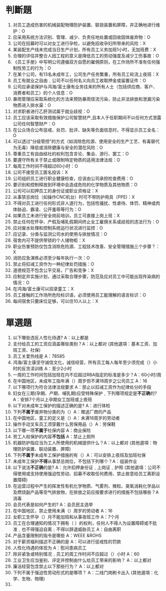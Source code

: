 # 判斷題
1. 对员工造成伤害的机械装配物理防护装置、联锁装置和屏障，并正确地进行维护：O
2. 应采用系统方法识别、管理、减少、负责任地处置或回收固体废弃物：O
3. 公司在招募时可以对女工进行孕检，以避免招收孕妇所带来的风险：X
4. 某装配生产线未完成当日生产计划，所有员工义务加班1小时，无加班费：X
5. 合理的评估并整合人因工程的意义是降低员工的劳动强度及减少工伤事故：O
6. 《员工手册》中写明公司遵循双方自愿的雇佣原则，在工作场所不准有任何强制性劳工的行为：O
7. 在某个公司，有13名未成年工，公司生产任务繁重，所有员工轮流上夜班：X
8. 员工有就业之自由﹐公司不以任何名义向员工收取押金或留置证件：O
9. 公司应承诺保护与鸿海/富士康有业务往来的所有人士（包括供应商、客户、消费者和员工）的个人信息：O
10. 暴雨管理应采取系统化的方法来预防暴雨径流污染，防止非法排放和泄漏污染物质进入排水渠：O
11. 对求职者进行乙肝测试属于就业歧视：O
12. 员工应该采取有效措施保护公司智慧财产,且本人于任职期间不以任何方式泄露公司任何智慧财产：O
13. 在公众场合公布惩戒、处罚、批评、缺失等负面信息时，不得显示员工全名：O
14. 可以透过“分级管控”的方式（如消除危险源、使用安全的生产工艺、有毒替代为无毒）降低或消除健康与安全的潜在风险：O
15. 尊重员工有自由结社的权利包含言论、集会、游行、罢工：O
16. 要遵守所有关于禁止或限制特定物质的适用法律法规：O
17. 每周工作时间不得超过60小时：O
18. 公司不接受员工匿名投诉：X
19. 公司组织员工进行职业健康检查，应该由公司承担检查费用：O
20. 要识别和控制释放到环境中会造成危险的化学物质及其他物质：O
21. 公司可以扣押员工的身份证或职业资格证：X
22. 从事禁忌岗位（如操作CNC机台）时可不带防护用具（PPE)：X
23. 不得对员工进行任何形式非人道行为，包括性骚扰、性虐待、体罚、精神或肉体胁迫、霸凌、公开羞辱等行为：O
24. 如果员工未进行安全岗前培训，员工可直接上岗上班：X
25. 禁止任何在怀孕、产假及哺乳假期间终止女工雇佣关系或歧视的违法行为：O
26. 应对废水处理和控制系统运行状况进行监控：O
27. 应记录、分类与监测公司水的使用与排放情况：O
28. 宿舍内可不提供带锁的个人储物柜：X
29. 职业伤害预防仅包含消除危险源、工程技术改善、安全管理措施三个步骤？：X
30. 消防应急演练必须至少每年执行一次：O
31. 禁止将扣减工资作为一种纪律处罚措施：O
32. 道德规范不包含公平交易，广告和竞争：X
33. 应制定并实施计划，通过采取合理步骤，防范及应对员工中可能出现传染病的情况：O
34. 在鸿海/富士康可以招录童工：X
35. 员工接触的工作场所危险标识语，必须使用员工能理解的语言标识：O
36. 每间宿舍只要床位足够，可以住10人以上：X

# 單選題
1. 以下哪些违反人性化待遇? A：以上都是
2. 支付给员工的工资应涵盖哪些类别？A：以上都对 (其他選項：基本工资、加班工资、社保)
3. 员工关爱热线是 A：78585
4. 鸿海/富士康坚守诚信文化，诚信经营，所有员工每人每年至少须完成（）小时的反贪渎训练 A：至少2小时
5. 一周的工作时间包括加班在内不应超过RBA指定的标准是多少？A：60小时/周
6. 在中国地区，未成年工指年满（）周岁但不满18周岁之公司员工 A：16
7. 以下哪项行为符合法律法规要求 A：禁止以扣减工资作为纪律处分的手段
8. 妇女在三期(孕期、产期、哺乳期)应受特殊保护﹐下列哪项规定是**不正确**的? A：安排7个月以上孕期女工加班或上夜班
9. 以下对未成年工保护的描述正确的是? A：进行体检
10. 下列**不属于**废弃物分类的为（）A：赠送厂商的产品
11. 在中国地区，童工的定义是（）A：未满16周岁的劳动者
12. 操作手动叉车员工须穿戴什么劳保用品（）A：劳保鞋
13. 以下哪一项**不属于**社保内容 A：商业保险
14. 劳工人权保护的内容**不包括** A：禁止上厕所
15. 机器防护指应当为工人所使用的机械提供什么？A：以上都对 (其他選項：物理防护装置、联动装置、屏障)
16. 下列**不属于**未成年工保护措施的有（）A：可以安排上夜班及加班社保
17. 未成年工保护**不得**从事禁忌岗位，不包括下列哪个？A：组装作业
18. 以下说法**不正确**的是? A：允许扣押身份证﹑上岗证﹑护照 (其他選項：公司不得使用或支持使用强迫性劳动、招募不收取任何费用、禁止故意给员工离职设置障碍)
19. 在运营过程中产生的挥发性有机化学物质、气雾剂、微粒、臭氧消耗化学品以及燃烧副产品等空气排放物，在排放之前应按要求进行的措施不包括哪些？A消毒
20. 会员代表是如何产生的? A：会员民主选举
21. 在中国地区，禁止使用未满（）周岁的劳动者 A：16
22. 女职工生怀孕（）月不能加班和从事夜班工作 A：7个月
23. 员工在合理通知的情况下拥有（ ）的权利，任何人不得人为设置障碍或不批准﹐也不得强迫自离﹔不得以辞退威胁员工 A：自由离职
24. 产品含量限制的指令是哪些 A：WEEE &ROHS
25. 对于薪资福利描述不正确的是 A：可以进行惩戒性的罚款
26. 人性化待遇的体现为 A：慰问患病员工
27. 除非紧急或特别情况﹐员工的周工作时间不应超过（）小时 A：60
28. 工业卫生应当鉴别、评定并控制由什么给员工带来的影响？ A：以上都对
29. 廉洁经营包含禁止以下那些行为？ A：以上都对
30. 下列不属于强迫性劳动形式的是哪项？ A：二线门岗刷卡出入 (其他選項：化学、生物、物理)
31. 
